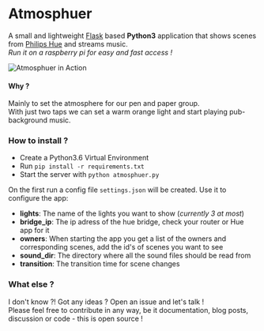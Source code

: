 # Atmosphuer
A small and lightweight [Flask](http://flask.pocoo.org/) based **Python3** application that shows scenes from [Philips Hue](http://www2.meethue.com/en-us) and streams music.  
*Run it on a raspberry pi for easy and fast access !*

![Atmosphuer in Action](https://screenshots.firefoxusercontent.com/images/881e9cff-6f8e-4c82-ad3b-5ef7c972ba75.png)

#### Why ?
Mainly to set the atmosphere for our pen and paper group.  
With just two taps we can set a warm orange light and start playing pub-background music.

### How to install ?
- Create a Python3.6 Virtual Environment
- Run `pip install -r requirements.txt`
- Start the server with `python atmosphuer.py`

On the first run a config file `settings.json` will be created. Use it to configure the app:
- **lights**: The name of the lights you want to show (*currently 3 at most*)
- **bridge_ip**: The ip adress of the hue bridge, check your router or Hue app for it
- **owners**: When starting the app you get a list of the owners and corresponding scenes, add the id's of scenes you want to see
- **sound_dir**: The directory where all the sound files should be read from
- **transition**: The transition time for scene changes

### What else ?
I don't know ?! Got any ideas ? Open an issue and let's talk !  
Please feel free to contribute in any way, be it documentation, blog posts, discussion or code - this is open source !
